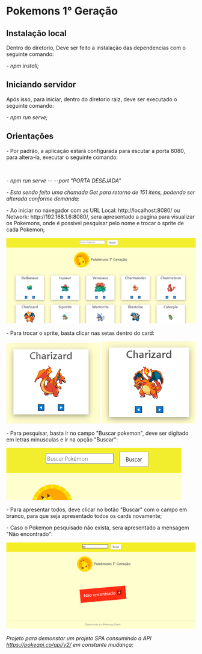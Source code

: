 <h1>Pokemons 1° Geração</h1>

<h2> Instalação local</h2>
<p>Dentro do diretorio, Deve ser feito a instalação das dependencias com o seguinte comando:</p>
<p><i>- npm install;</i></p>


<h2>Iniciando servidor</h2>

<p>Após isso, para iniciar, dentro do diretorio raiz, deve ser executado o seguinte comando:</p>
<p><i>- npm run serve;</i></p>


<h2> Orientações </h2>

<p>- Por padrão, a aplicação estará configurada para escutar a porta 8080, para altera-la, executar o seguinte comando: </p><br>

<p><i>- npm run serve -- --port "PORTA DESEJADA"</i></p>

<p><i>- Esta sendo feito uma chamada Get para retorno de 151 itens, podendo ser alterada conforme demanda;</i></p>

<p>- Ao iniciar no navegador com as URL Local: http://localhost:8080/ ou Network: http://192.168.1.6:8080/, sera apresentado a pagina para visualizar os Pokemons, onde é possivel pesquisar pelo nome e trocar o sprite de cada Pokemon;</p>


<img src="./git_img/all_poke.png">

<p>- Para trocar o sprite, basta clicar nas setas dentro do card:</p>

<img src="./git_img/poke_back.png"> 
<img src="./git_img/poke_front.png">

<p>- Para pesquisar, basta ir no campo "Buscar pokemon", deve ser digitado em letras minusculas e ir na opção "Buscar":</p>

<img src="./git_img/search_poke.png">

<p>- Para apresentar todos, deve clicar no botão "Buscar" com o campo em branco, para que seja apresentado todos os cards novamente;</p>

<p>- Caso o Pokemon pesquisado não exista, sera apresentado a mensagem "Não encontrado":</p>

<img src="./git_img/search_poke_notFound.png">


<i> Projeto para demonstar um projeto SPA consumindo a API https://pokeapi.co/api/v2/ em constante mudança;</i>







